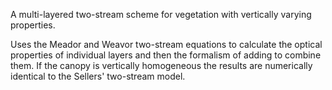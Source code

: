 A multi-layered two-stream scheme for vegetation with vertically varying properties.

Uses the Meador and Weavor two-stream equations to calculate the optical properties of individual layers and then the formalism of adding to combine them. If the canopy is vertically homogeneous the results are numerically identical to the Sellers' two-stream model.


